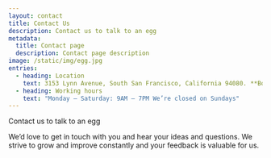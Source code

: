 ```yaml
---
layout: contact
title: Contact Us
description: Contact us to talk to an egg
metadata:
  title: Contact page
  description: Contact page description
image: /static/img/egg.jpg
entries:
  - heading: Location
    text: 3153 Lynn Avenue, South San Francisco, California 94080. **Bold text**
  - heading: Working hours
    text: "Monday – Saturday: 9AM – 7PM We’re closed on Sundays"
---
```

Contact us to talk to an egg

We’d love to get in touch with you and hear your ideas and questions. We strive to grow and improve constantly and your feedback is valuable for us.